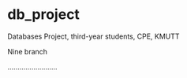 # db_project
Databases Project, third-year students, CPE, KMUTT

Nine branch

.........................